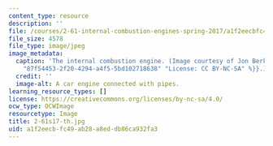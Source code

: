```yaml
---
content_type: resource
description: ''
file: /courses/2-61-internal-combustion-engines-spring-2017/a1f2eecbfc49ab28a8eddb86ca932fa3_2-61s17-th.jpg
file_size: 4578
file_type: image/jpeg
image_metadata:
  caption: 'The internal combustion engine. (Image courtesy of Jon Berkeley. {{% resource_link
    "87f54453-2f20-4294-a4f5-5bd102718638" "License: CC BY-NC-SA" %}}.)'
  credit: ''
  image-alt: A car engine connected with pipes.
learning_resource_types: []
license: https://creativecommons.org/licenses/by-nc-sa/4.0/
ocw_type: OCWImage
resourcetype: Image
title: 2-61s17-th.jpg
uid: a1f2eecb-fc49-ab28-a8ed-db86ca932fa3
---
```

